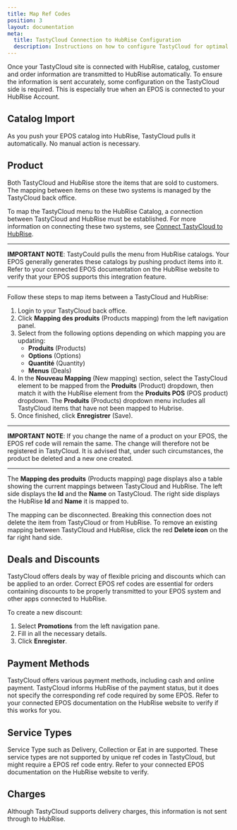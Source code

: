 ```yaml
---
title: Map Ref Codes
position: 3
layout: documentation
meta:
  title: TastyCloud Connection to HubRise Configuration
  description: Instructions on how to configure TastyCloud for optimal connection to HubRise and other platforms.
---
```


Once your TastyCloud site is connected with HubRise, catalog, customer and order information are transmitted to HubRise automatically. To ensure the information is sent accurately, some configuration on the TastyCloud side is required. This is especially true when an EPOS is connected to your HubRise Account.

## Catalog Import

As you push your EPOS catalog into HubRise, TastyCloud pulls it automatically. No manual action is necessary.

## Product

Both TastyCloud and HubRise store the items that are sold to customers. The mapping between items on these two systems is managed by the TastyCloud back office.

To map the TastyCloud menu to the HubRise Catalog, a connection between TastyCloud and HubRise must be established. For more information on connecting these two systems, see [Connect TastyCloud to HubRise](/apps/tastycloud/connect-hubrise).

---

**IMPORTANT NOTE**: TastyCould pulls the menu from HubRise catalogs. Your EPOS generally generates these catalogs by pushing product items into it. Refer to your connected EPOS documentation on the HubRise website to verify that your EPOS supports this integration feature.

---

Follow these steps to map items between a TastyCloud and HubRise:

1. Login to your TastyCloud back office.
1. Click **Mapping des produits** (Products mapping) from the left navigation panel.
1. Select from the following options depending on which mapping you are updating:
   - **Produits** (Products)
   - **Options** (Options)
   - **Quantité** (Quantity)
   - **Menus** (Deals)
1. In the **Nouveau Mapping** (New mapping) section, select the TastyCloud element to be mapped from the **Produits** (Product) dropdown, then match it with the HubRise element from the **Produits POS** (POS product) dropdown. The **Produits** (Products) dropdown menu includes all TastyCloud items that have not been mapped to Hubrise.
1. Once finished, click **Enregistrer** (Save).

---

**IMPORTANT NOTE**: If you change the name of a product on your EPOS, the EPOS ref code will remain the same. The change will therefore not be registered in TastyCloud. It is advised that, under such circumstances, the product be deleted and a new one created.

---

The **Mapping des produits** (Products mapping) page displays also a table showing the current mappings between TastyCloud and HubRise. The left side displays the **Id** and the **Name** on TastyCloud. The right side displays the HubRise **Id** and **Name** it is mapped to.

The mapping can be disconnected. Breaking this connection does not delete the item from TastyCloud or from HubRise.
To remove an existing mapping between TastyCloud and HubRise, click the red **Delete icon** on the far right hand side.

## Deals and Discounts

TastyCloud offers deals by way of flexible pricing and discounts which can be applied to an order. Correct EPOS ref codes are essential for orders containing discounts to be properly transmitted to your EPOS system and other apps connected to HubRise.

To create a new discount:

1. Select **Promotions** from the left navigation pane.
1. Fill in all the necessary details.
1. Click **Enregister**.

## Payment Methods

TastyCloud offers various payment methods, including cash and online payment. TastyCloud informs HubRise of the payment status, but it does not specify the corresponding ref code required by some EPOS. Refer to your connected EPOS documentation on the HubRise website to verify if this works for you.

## Service Types

Service Type such as Delivery, Collection or Eat in are supported. These service types are not supported by unique ref codes in TastyCloud, but might require a EPOS ref code entry. Refer to your connected EPOS documentation on the HubRise website to verify.

## Charges

Although TastyCloud supports delivery charges, this information is not sent through to HubRise.
